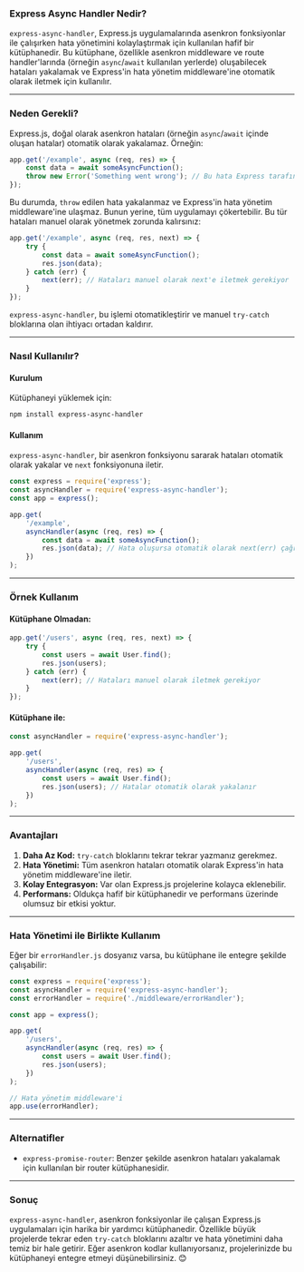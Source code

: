 ### **Express Async Handler Nedir?**

`express-async-handler`, Express.js uygulamalarında asenkron fonksiyonlar ile çalışırken hata yönetimini kolaylaştırmak için kullanılan hafif bir kütüphanedir. Bu kütüphane, özellikle asenkron middleware ve route handler'larında (örneğin `async`/`await` kullanılan yerlerde) oluşabilecek hataları yakalamak ve Express'in hata yönetim middleware'ine otomatik olarak iletmek için kullanılır.

---

### **Neden Gerekli?**

Express.js, doğal olarak asenkron hataları (örneğin `async`/`await` içinde oluşan hatalar) otomatik olarak yakalamaz. Örneğin:

```javascript
app.get('/example', async (req, res) => {
    const data = await someAsyncFunction();
    throw new Error('Something went wrong'); // Bu hata Express tarafından otomatik yakalanmaz
});
```

Bu durumda, `throw` edilen hata yakalanmaz ve Express'in hata yönetim middleware'ine ulaşmaz. Bunun yerine, tüm uygulamayı çökertebilir. Bu tür hataları manuel olarak yönetmek zorunda kalırsınız:

```javascript
app.get('/example', async (req, res, next) => {
    try {
        const data = await someAsyncFunction();
        res.json(data);
    } catch (err) {
        next(err); // Hataları manuel olarak next'e iletmek gerekiyor
    }
});
```

`express-async-handler`, bu işlemi otomatikleştirir ve manuel `try-catch` bloklarına olan ihtiyacı ortadan kaldırır.

---

### **Nasıl Kullanılır?**

#### **Kurulum**

Kütüphaneyi yüklemek için:

```bash
npm install express-async-handler
```

#### **Kullanım**

`express-async-handler`, bir asenkron fonksiyonu sararak hataları otomatik olarak yakalar ve `next` fonksiyonuna iletir.

```javascript
const express = require('express');
const asyncHandler = require('express-async-handler');
const app = express();

app.get(
    '/example',
    asyncHandler(async (req, res) => {
        const data = await someAsyncFunction();
        res.json(data); // Hata oluşursa otomatik olarak next(err) çağrılır
    })
);
```

---

### **Örnek Kullanım**

#### **Kütüphane Olmadan:**
```javascript
app.get('/users', async (req, res, next) => {
    try {
        const users = await User.find();
        res.json(users);
    } catch (err) {
        next(err); // Hataları manuel olarak iletmek gerekiyor
    }
});
```

#### **Kütüphane ile:**
```javascript
const asyncHandler = require('express-async-handler');

app.get(
    '/users',
    asyncHandler(async (req, res) => {
        const users = await User.find();
        res.json(users); // Hatalar otomatik olarak yakalanır
    })
);
```

---

### **Avantajları**

1. **Daha Az Kod:** `try-catch` bloklarını tekrar tekrar yazmanız gerekmez.
2. **Hata Yönetimi:** Tüm asenkron hataları otomatik olarak Express'in hata yönetim middleware'ine iletir.
3. **Kolay Entegrasyon:** Var olan Express.js projelerine kolayca eklenebilir.
4. **Performans:** Oldukça hafif bir kütüphanedir ve performans üzerinde olumsuz bir etkisi yoktur.

---

### **Hata Yönetimi ile Birlikte Kullanım**

Eğer bir `errorHandler.js` dosyanız varsa, bu kütüphane ile entegre şekilde çalışabilir:

```javascript
const express = require('express');
const asyncHandler = require('express-async-handler');
const errorHandler = require('./middleware/errorHandler');

const app = express();

app.get(
    '/users',
    asyncHandler(async (req, res) => {
        const users = await User.find();
        res.json(users);
    })
);

// Hata yönetim middleware'i
app.use(errorHandler);
```

---

### **Alternatifler**

- `express-promise-router`: Benzer şekilde asenkron hataları yakalamak için kullanılan bir router kütüphanesidir.

---

### **Sonuç**

`express-async-handler`, asenkron fonksiyonlar ile çalışan Express.js uygulamaları için harika bir yardımcı kütüphanedir. Özellikle büyük projelerde tekrar eden `try-catch` bloklarını azaltır ve hata yönetimini daha temiz bir hale getirir. Eğer asenkron kodlar kullanıyorsanız, projelerinizde bu kütüphaneyi entegre etmeyi düşünebilirsiniz. 😊